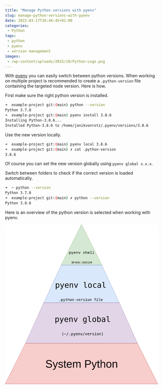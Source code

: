 ```yaml
---
title: "Manage Python versions with pyenv"
slug: manage-python-versions-with-pyenv
date: 2022-03-17T16:44:45+01:00
categories:
 - Python
tags:
 - python
 - pyenv
 - version management
images:
 - /wp-content/uploads/2015/10/Python-Logo.png
---
```


With [pyenv](https://github.com/pyenv/pyenv) you can easily switch between python versions. When working on multiple project is recommended to create a `.python-version` file containing the targeted node version. Here is how.

<!--more-->

First make sure the right python version is installed.

```bash
➜  example-project git:(main) python --version
Python 3.7.8
➜  example-project git:(main) pyenv install 3.8.6
Installing Python-3.8.6...
Installed Python-3.8.6 to /home/janikvonrotz/.pyenv/versions/3.8.6  
```

Use the new version locally.

```bash
➜  example-project git:(main) pyenv local 3.8.6
➜  example-project git:(main) ✗ cat .python-version
3.8.6
```

Of course you can set the new version globally using `pyenv global x.x.x`.

Switch between folders to check if the correct version is loaded automatically.

```bash
➜  ~ python --version 
Python 3.7.8
➜  example-project git:(main) ✗ python --version
Python 3.8.6
```

Here is an overview of the python version is selected when working with pyenv.

![pyenv-pyramid](../../../images/pyenv-pyramid.webp)